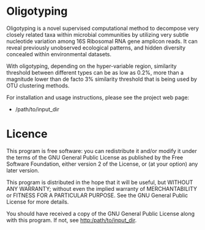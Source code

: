 Oligotyping
===============================================================================

Oligotyping is a novel supervised computational method to decompose very closely related 
taxa within microbial communities by utilizing very subtle nucleotide variation
among 16S Ribosomal RNA gene amplicon reads. It can reveal previously unobserved
ecological patterns, and hidden diversity concealed within environmental datasets.

With oligotyping, depending on the hyper-variable region, similarity threshold
between different types can be as low as 0.2%, more than a magnitude lower than
de facto 3% similarity threshold that is being used by OTU clustering methods.

For installation and usage instructions, please see the project web page:

* /path/to/input_dir


Licence
===============================================================================

This program is free software: you can redistribute it and/or modify
it under the terms of the GNU General Public License as published by
the Free Software Foundation, either version 2 of the License, or
(at your option) any later version.

This program is distributed in the hope that it will be useful,
but WITHOUT ANY WARRANTY; without even the implied warranty of
MERCHANTABILITY or FITNESS FOR A PARTICULAR PURPOSE.  See the
GNU General Public License for more details.

You should have received a copy of the GNU General Public License
along with this program.  If not, see <http:/path/to/input_dir>.
